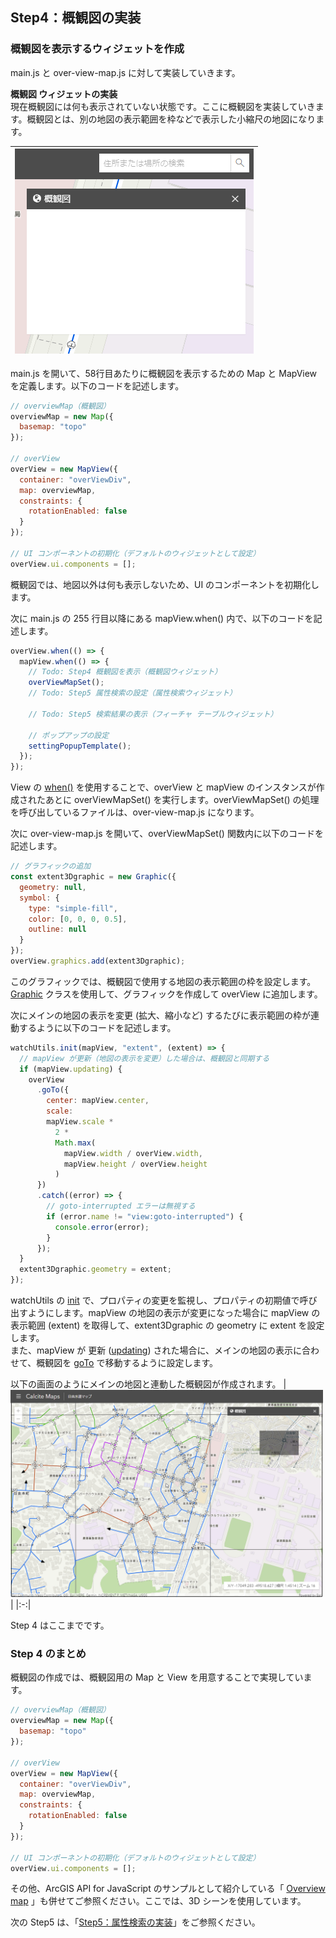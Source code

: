 ## Step4：概観図の実装
### 概観図を表示するウィジェットを作成
main.js と over-view-map.js に対して実装していきます。

<b>概観図 ウィジェットの実装</b>  
現在概観図には何も表示されていない状態です。ここに概観図を実装していきます。概観図とは、別の地図の表示範囲を枠などで表示した小縮尺の地図になります。

|![step4_1](./img/app_step4_1.png)|
|:-:|

main.js を開いて、58行目あたりに概観図を表示するための Map と MapView を定義します。以下のコードを記述します。
```JavaScript
// overviewMap（概観図）
overviewMap = new Map({
  basemap: "topo"
});

// overView
overView = new MapView({
  container: "overViewDiv",
  map: overviewMap,
  constraints: {
    rotationEnabled: false
  }
});

// UI コンポーネントの初期化（デフォルトのウィジェットとして設定）
overView.ui.components = [];
```
概観図では、地図以外は何も表示しないため、UI のコンポーネントを初期化します。

次に main.js の 255 行目以降にある mapView.when() 内で、以下のコードを記述します。
```JavaScript
overView.when(() => {
  mapView.when(() => {
    // Todo: Step4 概観図を表示（概観図ウィジェット）
    overViewMapSet();
    // Todo: Step5 属性検索の設定（属性検索ウィジェット）

    // Todo: Step5 検索結果の表示（フィーチャ テーブルウィジェット）

    // ポップアップの設定
    settingPopupTemplate();
  });
});
```

View の [when()](https://developers.arcgis.com/javascript/latest/api-reference/esri-views-View.html#when) を使用することで、overView と mapView のインスタンスが作成されたあとに overViewMapSet() を実行します。overViewMapSet() の処理を呼び出しているファイルは、over-view-map.js になります。

次に over-view-map.js を開いて、overViewMapSet() 関数内に以下のコードを記述します。
```JavaScript
// グラフィックの追加
const extent3Dgraphic = new Graphic({
  geometry: null,
  symbol: {
    type: "simple-fill",
    color: [0, 0, 0, 0.5],
    outline: null
  }
});
overView.graphics.add(extent3Dgraphic);
```
このグラフィックでは、概観図で使用する地図の表示範囲の枠を設定します。[Graphic](https://developers.arcgis.com/javascript/latest/api-reference/esri-Graphic.html) クラスを使用して、グラフィックを作成して overView に追加します。


次にメインの地図の表示を変更 (拡大、縮小など) するたびに表示範囲の枠が連動するように以下のコードを記述します。

```JavaScript
watchUtils.init(mapView, "extent", (extent) => {
  // mapView が更新（地図の表示を変更）した場合は、概観図と同期する
  if (mapView.updating) {
    overView
      .goTo({
        center: mapView.center,
        scale: 
        mapView.scale *
          2 *
          Math.max(
            mapView.width / overView.width,
            mapView.height / overView.height
          )
      })
      .catch((error) => {
        // goto-interrupted エラーは無視する
        if (error.name != "view:goto-interrupted") {
          console.error(error);
        }
      });
  }
  extent3Dgraphic.geometry = extent;
});
```

watchUtils の [init](https://developers.arcgis.com/javascript/latest/api-reference/esri-core-watchUtils.html#init) で、プロパティの変更を監視し、プロパティの初期値で呼び出すようにします。mapView の地図の表示が変更になった場合に mapView の表示範囲 (extent) を取得して、extent3Dgraphic の geometry に extent を設定します。  
また、mapView が 更新 ([updating](https://developers.arcgis.com/javascript/latest/api-reference/esri-views-MapView.html#updating)) された場合に、メインの地図の表示に合わせて、概観図を [goTo](https://developers.arcgis.com/javascript/latest/api-reference/esri-views-MapView.html#goTo) で移動するように設定します。


以下の画面のようにメインの地図と連動した概観図が作成されます。
|<img src="./img/app_step4_2.png" width="500">|
|:-:|


Step 4 はここまでです。  

### Step 4 のまとめ

概観図の作成では、概観図用の Map と View を用意することで実現しています。

```JavaScript
// overviewMap（概観図）
overviewMap = new Map({
  basemap: "topo"
});

// overView
overView = new MapView({
  container: "overViewDiv",
  map: overviewMap,
  constraints: {
    rotationEnabled: false
  }
});

// UI コンポーネントの初期化（デフォルトのウィジェットとして設定）
overView.ui.components = [];
```

その他、ArcGIS API for JavaScript のサンプルとして紹介している「 [Overview map](https://developers.arcgis.com/javascript/latest/sample-code/overview-map/index.html) 」も併せてご参照ください。ここでは、3D シーンを使用しています。

次の Step5 は、「[Step5：属性検索の実装](./Step5.md#Step5属性検索の実装)」をご参照ください。
